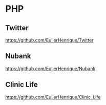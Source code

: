 # PHP

## Twitter

https://github.com/EullerHenrique/Twitter


## Nubank 

https://github.com/EullerHenrique/Nubank

## Clinic Life

https://github.com/EullerHenrique/Clinic_Life
